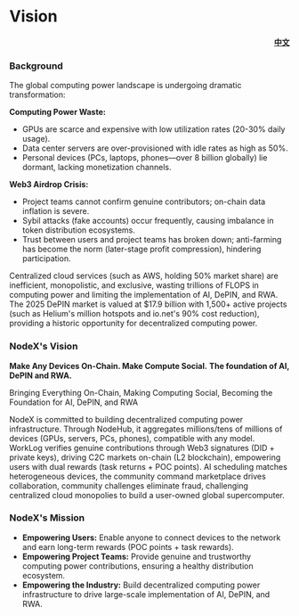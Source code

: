 # Vision

<p align="right"><a href="https://docs.node-x.xyz/guan-wu-nodex/yuan-jing"><strong>中文</strong></a></p>

### Background

The global computing power landscape is undergoing dramatic transformation:

**Computing Power Waste:**

* GPUs are scarce and expensive with low utilization rates (20-30% daily usage).
* Data center servers are over-provisioned with idle rates as high as 50%.
* Personal devices (PCs, laptops, phones—over 8 billion globally) lie dormant, lacking monetization channels.

**Web3 Airdrop Crisis:**

* Project teams cannot confirm genuine contributors; on-chain data inflation is severe.
* Sybil attacks (fake accounts) occur frequently, causing imbalance in token distribution ecosystems.
* Trust between users and project teams has broken down; anti-farming has become the norm (later-stage profit compression), hindering participation.

Centralized cloud services (such as AWS, holding 50% market share) are inefficient, monopolistic, and exclusive, wasting trillions of FLOPS in computing power and limiting the implementation of AI, DePIN, and RWA. The 2025 DePIN market is valued at $17.9 billion with 1,500+ active projects (such as Helium's million hotspots and io.net's 90% cost reduction), providing a historic opportunity for decentralized computing power.

### NodeX's Vision

**Make Any Devices On-Chain. Make Compute Social.** **The foundation of AI, DePIN and RWA.**

Bringing Everything On-Chain, Making Computing Social, Becoming the Foundation for AI, DePIN, and RWA

NodeX is committed to building decentralized computing power infrastructure. Through NodeHub, it aggregates millions/tens of millions of devices (GPUs, servers, PCs, phones), compatible with any model. WorkLog verifies genuine contributions through Web3 signatures (DID + private keys), driving C2C markets on-chain (L2 blockchain), empowering users with dual rewards (task returns + POC points). AI scheduling matches heterogeneous devices, the community command marketplace drives collaboration, community challenges eliminate fraud, challenging centralized cloud monopolies to build a user-owned global supercomputer.

### **NodeX's Mission**

* **Empowering Users:** Enable anyone to connect devices to the network and earn long-term rewards (POC points + task rewards).
* **Empowering Project Teams:** Provide genuine and trustworthy computing power contributions, ensuring a healthy distribution ecosystem.
* **Empowering the Industry:** Build decentralized computing power infrastructure to drive large-scale implementation of AI, DePIN, and RWA.

